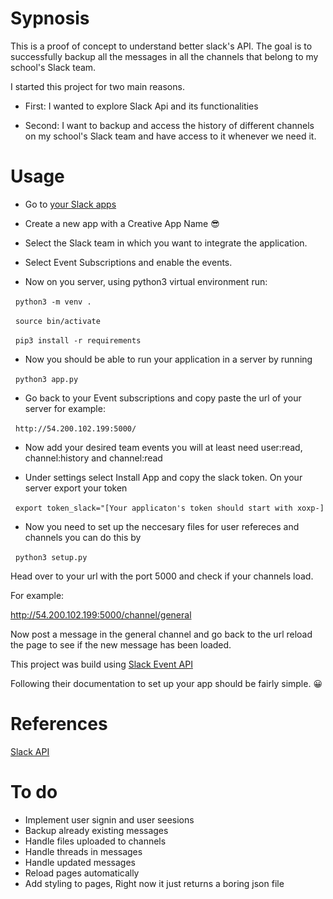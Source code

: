 # Sypnosis

This is a proof of concept to understand better slack's API.
The goal is to successfully backup all the messages in all the channels that
belong to my school's Slack team.

I started this project for two main reasons.

+ First: I wanted to explore Slack Api and its functionalities

+ Second: I want to backup and access the history of different channels on my
school's Slack team and have access to it whenever we need it.

# Usage

+ Go to [your Slack apps](https://api.slack.com/apps)
+ Create a new app with a Creative App Name 😎
+ Select the Slack team in which you want to integrate the application.
+ Select Event Subscriptions and enable the events.

+ Now on you server, using python3 virtual environment run:

&nbsp;&nbsp;```python3 -m venv .```

&nbsp;&nbsp;```source bin/activate```

&nbsp;&nbsp;```pip3 install -r requirements```

+ Now you should be able to run your application in a server by running

&nbsp;&nbsp;```python3 app.py```

+ Go back to your Event subscriptions and copy paste the url of your server for example:

&nbsp;&nbsp;```http://54.200.102.199:5000/```

+ Now add your desired team events you will at least need user:read, channel:history and
channel:read

+ Under settings select Install App and copy the slack token. On your server export your token

&nbsp;&nbsp;```export token_slack="[Your applicaton's token should start with xoxp-] ```

+ Now you need to set up the neccesary files for user refereces and channels
you can do this by

&nbsp;&nbsp;```python3 setup.py```

Head over to your url with the port 5000 and check if your channels load.

For example:

http://54.200.102.199:5000/channel/general

Now post a message in the general channel and go back to the url reload the page
to see if the new message has been loaded.


This project was build using [Slack Event API](https://api.slack.com/events-api)

Following their documentation to set up your app should be fairly simple. 😀

# References

[Slack API](https://api.slack.com/)

# To do
- Implement user signin and user seesions
- Backup already existing messages
- Handle files uploaded to channels
- Handle threads in messages
- Handle updated messages
- Reload pages automatically
- Add styling to pages, Right now it just returns a boring json file
